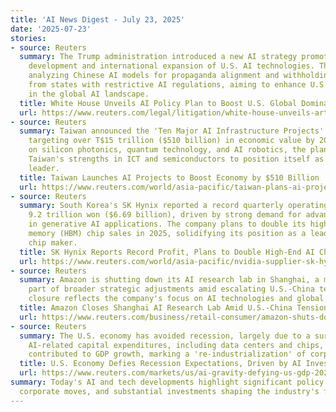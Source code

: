 ```yaml
---
title: 'AI News Digest - July 23, 2025'
date: '2025-07-23'
stories:
- source: Reuters
  summary: The Trump administration introduced a new AI strategy promoting open-source
    development and international expansion of U.S. AI technologies. The plan includes
    analyzing Chinese AI models for propaganda alignment and withholding federal funding
    from states with restrictive AI regulations, aiming to enhance U.S. competitiveness
    in the global AI landscape.
  title: White House Unveils AI Policy Plan to Boost U.S. Global Dominance
  url: https://www.reuters.com/legal/litigation/white-house-unveils-artificial-intelligence-policy-plan-2025-07-23/
- source: Reuters
  summary: Taiwan announced the 'Ten Major AI Infrastructure Projects' initiative,
    targeting over T$15 trillion ($510 billion) in economic value by 2040. Focusing
    on silicon photonics, quantum technology, and AI robotics, the plan leverages
    Taiwan's strengths in ICT and semiconductors to position itself as a global AI
    leader.
  title: Taiwan Launches AI Projects to Boost Economy by $510 Billion
  url: https://www.reuters.com/world/asia-pacific/taiwan-plans-ai-projects-boost-economy-by-510-billion-2025-07-23/
- source: Reuters
  summary: South Korea's SK Hynix reported a record quarterly operating profit of
    9.2 trillion won ($6.69 billion), driven by strong demand for advanced chips used
    in generative AI applications. The company plans to double its high-bandwidth
    memory (HBM) chip sales in 2025, solidifying its position as a leading memory
    chip maker.
  title: SK Hynix Reports Record Profit, Plans to Double High-End AI Chip Sales
  url: https://www.reuters.com/world/asia-pacific/nvidia-supplier-sk-hynix-says-track-double-high-end-ai-chip-sales-2025-07-23/
- source: Reuters
  summary: Amazon is shutting down its AI research lab in Shanghai, a move seen as
    part of broader strategic adjustments amid escalating U.S.-China tensions. The
    closure reflects the company's focus on AI technologies and global workforce reductions.
  title: Amazon Closes Shanghai AI Research Lab Amid U.S.-China Tensions
  url: https://www.reuters.com/business/retail-consumer/amazon-shuts-down-shanghai-ai-research-lab-ft-says-2025-07-23/
- source: Reuters
  summary: The U.S. economy has avoided recession, largely due to a surge in AI investments.
    AI-related capital expenditures, including data centers and chips, have significantly
    contributed to GDP growth, marking a 're-industrialization' of corporate America.
  title: U.S. Economy Defies Recession Expectations, Driven by AI Investments
  url: https://www.reuters.com/markets/us/ai-gravity-defying-us-gdp-2025-07-23/
summary: Today's AI and tech developments highlight significant policy shifts, major
  corporate moves, and substantial investments shaping the industry's future.
---
```


<!-- Generated with OpenAI web search 2025-07-23 22:29 UTC -->
